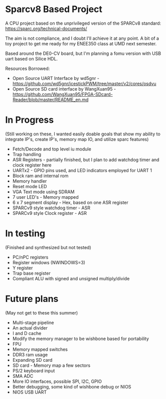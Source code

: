 # Sparcv8 Based Project
A CPU project based on the unprivileged version of the SPARCv8 standard:
https://sparc.org/technical-documents/

The aim is not compliance, and I doubt I'll achieve it at any point.
A bit of a toy project to get me ready for my ENEE350 class at UMD next semester.

Based around the DE0-CV board, but I'm planning a fomu version with USB uart based on Silice HDL.

Resources Borrowed:
* Open Source UART Interface by wd5gnr - https://github.com/wd5gnr/icestickPWM/tree/master/v2/cores/osdvu
* Open Source SD card interface by WangXuan95 - https://github.com/WangXuan95/FPGA-SDcard-Reader/blob/master/README_en.md

# In Progress
(Still working on these, I wanted easily doable goals that show my ability to
integrate IP's, create IP's, memory map IO, and utilize sparc features)
- Fetch/Decode and top level iu module
- Trap handling
- ASR Registers - partially finished, but I plan to add watchdog timer and clock register here
- UARTx2 - GPIO pins used, and LED indicators employed for UART 1
- Block ram and internal rom
- Memory handler
- Reset mode LED
- VGA Text mode using SDRAM
- 7 user LED's - Memory mapped
- 6 x 7 segment display - Hex, based on one ASR register
- SPARCv9 style watchdog timer - ASR
- SPARCv9 style Clock register - ASR

# In testing
(Finished and synthesized but not tested)
- PC/nPC registers
- Register windows (NWINDOWS=3)
- Y register
- Trap base register
- Compliant ALU with signed and unsigned multiply/divide

# Future plans
(May not get to these this summer)
- Multi-stage pipeline
- An actual divider
- I and D cache
- Modify the memory manager to be wishbone based for portability
- FPU
- Memory mapped switches
- DDR3 ram usage
- Expanding SD card
- SD card - Memory map a few sectors
- PS/2 keyboard input
- SMA ADC
- More IO interfaces, possible SPI, I2C, GPIO
- Better debugging, some kind of wishbone debug or NIOS
- NIOS USB UART
